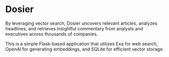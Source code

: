# Dosier

By leveraging vector search, Dosier uncovers relevant articles, analyzes headlines, and retrieves insightful commentary from analysts and executives across thousands of companies.

This is a simple Flask-based application that utilizes Exa for web search, OpenAI for generating embeddings, and SQLite for efficient vector storage.
